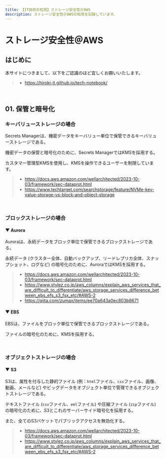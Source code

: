 ```yaml
---
title: 【IT技術の知見】ストレージ安全性＠AWS
description: ストレージ安全性＠AWSの知見を記録しています。
---
```


# ストレージ安全性＠AWS

## はじめに

本サイトにつきまして、以下をご認識のほど宜しくお願いいたします。

> - https://hiroki-it.github.io/tech-notebook/

<br>

## 01. 保管と暗号化

### キーバリューストレージの場合

Secrets Managerは、機密データをキーバリュー単位で保管できるキーバリューストレージである。

機密データの保管と暗号化のために、Secrets ManagerではKMSを採用する。

カスタマー管理型KMSを使用し、KMSを操作できるユーザーを制限しています。

> - https://docs.aws.amazon.com/wellarchitected/2023-10-03/framework/sec-dataprot.html
> - https://www.techtarget.com/searchstorage/feature/NVMe-key-value-storage-vs-block-and-object-storage

<br>

### ブロックストレージの場合

#### ▼ Aurora

Auroraは、永続データをブロック単位で保管できるブロックストレージである。

永続データ (クラスター全体、自動バックアップ、リードレプリカ全体、スナップショット、ログなど) の暗号化のために、AuroraではKMSを採用する。

> - https://docs.aws.amazon.com/wellarchitected/2023-10-03/framework/sec-dataprot.html
> - https://www.stylez.co.jp/aws_columns/explain_aws_services_that_are_difficult_to_differentiate/aws_storage_services_difference_between_ebs_efs_s3_fsx_etc/#AWS-2
> - https://qiita.com/zumax/items/ee70a643a0ec803b8671

#### ▼ EBS

EBSは、ファイルをブロック単位で保管できるブロックストレージである。

ファイルの暗号化のために、KMSを採用する。

<br>

### オブジェクトストレージの場合

#### ▼ S3

S3は、属性を付与した静的ファイル (例：`html`ファイル、`css`ファイル、画像、動画、メールなど) やビッグデータをオブジェクト単位で管理できるオブジェクトストレージである。

テキストファイル (`csv`ファイル、`eml`ファイル) や圧縮ファイル (`zip`ファイル) の暗号化のために、S3とこれのサーバーサイド暗号化を採用する。

また、全てのS3バケットでパブリックアクセスを無効化する。

> - https://docs.aws.amazon.com/wellarchitected/2023-10-03/framework/sec-dataprot.html
> - https://www.stylez.co.jp/aws_columns/explain_aws_services_that_are_difficult_to_differentiate/aws_storage_services_difference_between_ebs_efs_s3_fsx_etc/#AWS-2

<br>
